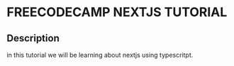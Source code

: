 # FREECODECAMP NEXTJS TUTORIAL

## Description
in this tutorial we will be learning about nextjs using typescritpt. 
